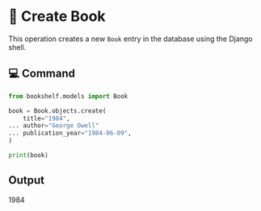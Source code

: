 # 📘 Create Book

This operation creates a new `Book` entry in the database using the Django shell.

## 💻 Command

```python
from bookshelf.models import Book

book = Book.objects.create(
    title="1984",
... author="George Owell"
... publication_year="1984-06-09",
)

print(book)
```

## Output

1984
